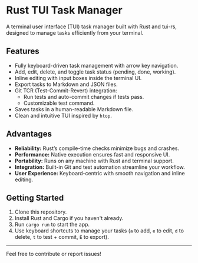 
# Rust TUI Task Manager

A terminal user interface (TUI) task manager built with Rust and tui-rs, designed to manage tasks efficiently from your terminal.

## Features

- Fully keyboard-driven task management with arrow key navigation.
- Add, edit, delete, and toggle task status (pending, done, working).
- Inline editing with input boxes inside the terminal UI.
- Export tasks to Markdown and JSON files.
- Git TCR (Test-Commit-Revert) integration:
  - Run tests and auto-commit changes if tests pass.
  - Customizable test command.
- Saves tasks in a human-readable Markdown file.
- Clean and intuitive TUI inspired by `htop`.

## Advantages

- **Reliability:** Rust’s compile-time checks minimize bugs and crashes.
- **Performance:** Native execution ensures fast and responsive UI.
- **Portability:** Runs on any machine with Rust and terminal support.
- **Integration:** Built-in Git and test automation streamline your workflow.
- **User Experience:** Keyboard-centric with smooth navigation and inline editing.

## Getting Started

1. Clone this repository.
2. Install Rust and Cargo if you haven't already.
3. Run `cargo run` to start the app.
4. Use keyboard shortcuts to manage your tasks (`a` to add, `e` to edit, `d` to delete, `t` to test + commit, `E` to export).

---

Feel free to contribute or report issues!

